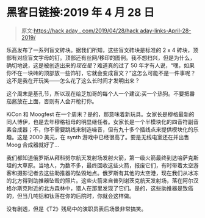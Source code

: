 # 黑客日链接:2019 年 4 月 28 日

> 原文:[https://hack aday . com/2019/04/28/hack aday-links-April-28-2019/](https://hackaday.com/2019/04/28/hackaday-links-april-28-2019/)

乐高发布了一系列盲文砖块。据我们所知，这些盲文砖块是标准的 2 x 4 砖块，顶部有对应盲文字母的钉。顶部还有丝网/移印的图例。我不想扫兴，但是为什么，确切地说，这是被创造出来的*现在是*？难道真的过了 50 年才有人说，“嘿，如果你不在一块砖的顶部放一些饰钉，它就会变成盲文？”这怎么可能不是一件事呢？这不是我在开玩笑——怎么花了这么长时间才发明出来？

这个周末是基孔节，所以现在给芝加哥的每个人一个建议:买一个热狗。不要把番茄酱放在上面，否则有人会开枪打你。

KiCon 和 Moogfest 在一个周末？是的，那意味着新玩具。女家长是穆格最新的同人博伊，也是去年穆格祖母的明显继任者。女家长是一个半模块化的四音符副音素合成器；不，你不需要跳线来制造噪音，但有九十多个插线点来提供模块化的乐趣。这是 2000 美元，在 synth 游戏中已经很高了。要是无线电室还在并出售 Moog 合成器就好了…

我们都知道俄罗斯从拜科努尔航天发射场发射火箭，第一级火箭最终到达哈萨克斯坦的大草原。当地人，为数不多，最终回收这些火箭，报废它们，有时带着太空游客和摄影记者去这些助推器的坠毁地点。俄罗斯有其他的太空港，现在我们从冰冻的北方得到助推器坠毁的照片。这些火箭来自普列谢茨克航天发射场，落在阿尔汉格尔斯克附近的北方森林中，猎人在那里发现了它们。是的，这些助推器是致癌的，但当几吨铝和钛落在你的后院时，你就会这样做。

没有剧透，但是《T2》残局中的演职员表后场景非常搞笑。